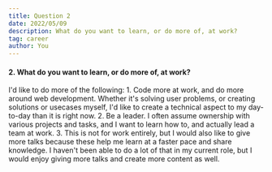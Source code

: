 ```yaml
---
title: Question 2
date: 2022/05/09
description: What do you want to learn, or do more of, at work?
tag: career
author: You
---
```


#### 2. What do you want to learn, or do more of, at work?

I'd like to do more of the following:
    1. Code more at work, and do more around web development. Whether it's solving user problems, or creating solutions or usecases myself, I'd like to create a technical aspect to my day-to-day than it is right now.
    2. Be a leader. I often assume ownership with various projects and tasks, and I want to learn how to, and actually lead a team at work.
    3. This is not for work entirely, but I would also like to give more talks because these help me learn at a faster pace and share knowledge. I haven't been able to do a lot of that in my current role, but I would enjoy giving more talks and create more content as well.